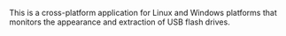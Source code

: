 This is a cross-platform application for Linux and Windows platforms that monitors the appearance and extraction of USB flash drives.
